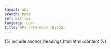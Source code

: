 ```yaml
---
layout: api
branch: beta
ref: bit-lua
language: Lua
title: API reference (BitOp)
---
```

{% include anchor_headings.html html=content %}